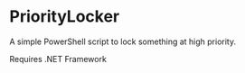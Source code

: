 # PriorityLocker
A simple PowerShell script to lock something at high priority.

Requires .NET Framework
